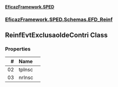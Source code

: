 #### [EficazFramework.SPED](EficazFrameworkSPED.md 'EficazFramework SPED')
### [EficazFramework.SPED.Schemas.EFD_Reinf](EficazFramework.SPED.Schemas.EFD_Reinf.md 'EficazFramework.SPED.Schemas.EFD_Reinf')

## ReinfEvtExclusaoIdeContri Class
### Properties

| # | Name | |
| ---: | :--- | :--- |
| 02 | tpInsc |  |
| 03 | nrInsc |  |
